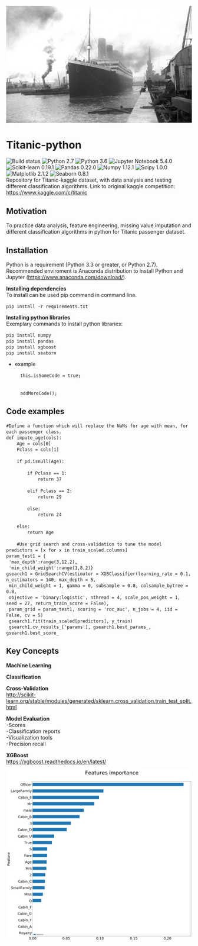![Titanic harbor](https://github.com/bluejurand/Titanic-python/blob/master/images/Titanic_harbor.jpg)  
# Titanic-python
![Build status](https://travis-ci.org/bluejurand/Titanic-python.svg?branch=master) 
![Python 2.7](https://img.shields.io/badge/python-2.7-blue.svg) 
![Python 3.6](https://img.shields.io/badge/python-3.3-blue.svg) 
![Jupyter Notebook 5.4.0](https://img.shields.io/badge/jupyter_notebook-5.4.0-orange.svg) 
![Scikit-learn 0.19.1](https://img.shields.io/badge/scikit_learn-0.19.1-orange.svg) 
![Pandas 0.22.0](https://img.shields.io/badge/pandas-0.22.0-green.svg) 
![Numpy 1.12.1](https://img.shields.io/badge/numpy-1.12.1-yellow.svg) 
![Scipy 1.0.0](https://img.shields.io/badge/scipy-1.0.0-blue.svg) 
![Matplotlib 2.1.2](https://img.shields.io/badge/matplotlib-2.1.2-blue.svg) 
![Seaborn 0.8.1](https://img.shields.io/badge/seaborn-0.8.1-black.svg)  
Repository for Titanic-kaggle dataset, with data analysis and testing different classification algorithms.
Link to original kaggle competition: https://www.kaggle.com/c/titanic

## Motivation

To practice data analysis, feature engineering, missing value imputation and different classification algorithms in python for Titanic passenger dataset.

## Installation

Python is a requirement (Python 3.3 or greater, or Python 2.7). Recommended enviroment is Anaconda distribution to install Python and Jupyter (https://www.anaconda.com/download/).

__Installing dependencies__  
To install can be used pip command in command line.  
  
	pip install -r requirements.txt

__Installing python libraries__  
Exemplary commands to install python libraries:  
 
	pip install numpy  
	pip install pandas  
	pip install xgboost  
	pip install seaborn 
	
* example

        this.isSomeCode = true;

  
        addMoreCode();
	
## Code examples

	#Define a function which will replace the NaNs for age with mean, for each passenger class.
	def impute_age(cols):
		Age = cols[0]
		Pclass = cols[1]
		
		if pd.isnull(Age):

			if Pclass == 1:
				return 37

			elif Pclass == 2:
				return 29

			else:
				return 24

		else:
			return Age  
	
		#Use grid search and cross-validation to tune the model
	predictors = [x for x in train_scaled.columns]
	param_test1 = {
	 'max_depth':range(3,12,2),
	 'min_child_weight':range(1,8,2)}
	gsearch1 = GridSearchCV(estimator = XGBClassifier(learning_rate = 0.1, n_estimators = 140, max_depth = 5,
	 min_child_weight = 1, gamma = 0, subsample = 0.8, colsample_bytree = 0.8,
	 objective = 'binary:logistic', nthread = 4, scale_pos_weight = 1, seed = 27, return_train_score = False), 
	 param_grid = param_test1, scoring = 'roc_auc', n_jobs = 4, iid = False, cv = 5)
	 gsearch1.fit(train_scaled[predictors], y_train)
	 gsearch1.cv_results_['params'], gsearch1.best_params_, gsearch1.best_score_

## Key Concepts
__Machine Learning__  

__Classification__  

__Cross-Validation__  
http://scikit-learn.org/stable/modules/generated/sklearn.cross_validation.train_test_split.html

__Model Evaluation__  
  -Scores  
  -Classification reports  
  -Visualization tools  
  -Precision recall

__XGBoost__  
https://xgboost.readthedocs.io/en/latest/  
  
![Features importance](https://github.com/bluejurand/Titanic-python/blob/master/images/Features%20importance.png)